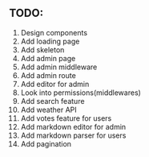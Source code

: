 ## TODO:

1. Design components
2. Add loading page
4. Add skeleton
5. Add admin page
6. Add admin middleware
7. Add admin route
8. Add editor for admin
9. Look into permissions(middlewares)
10. Add search feature
11. Add weather API
12. Add votes feature for users
13. Add markdown editor for admin
14. Add markdown parser for users
15. Add pagination
